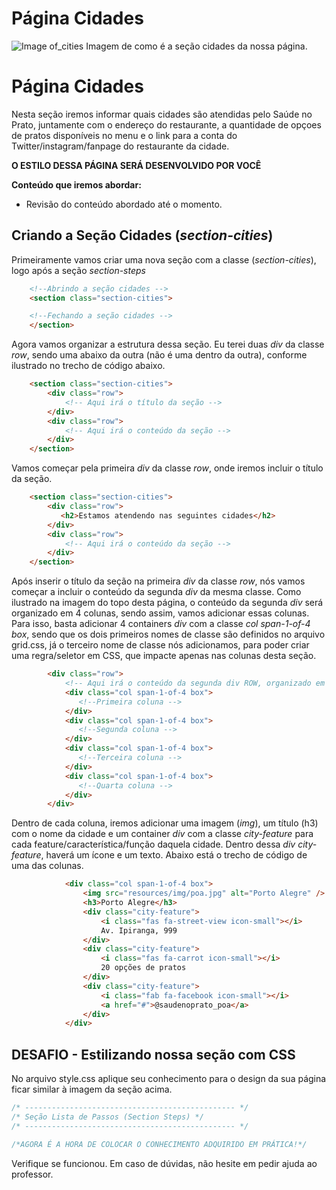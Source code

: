 # Página Cidades

![Image of_cities](/assets/cities.png)
Imagem de como é a seção cidades da nossa página.

# Página Cidades

Nesta seção iremos informar quais cidades são atendidas pelo Saúde no Prato, juntamente com o endereço do restaurante, a quantidade de opçoes de pratos disponíveis no menu e o link para a conta do Twitter/instagram/fanpage do restaurante da cidade.

**O ESTILO DESSA PÁGINA SERÁ DESENVOLVIDO POR VOCÊ**

**Conteúdo que iremos abordar:**

  - Revisão do conteúdo abordado até o momento.

## Criando a Seção Cidades (_section-cities_)

Primeiramente vamos criar uma nova seção com a classe (_section-cities_), logo após a seção _section-steps_ 

```html
    <!--Abrindo a seção cidades -->
    <section class="section-cities">

    <!--Fechando a seção cidades -->
    </section>
```

Agora vamos organizar a estrutura dessa seção. Eu terei duas _div_ da classe _row_, sendo uma abaixo da outra (não é uma dentro da outra), conforme ilustrado no trecho de código abaixo.

```html
    <section class="section-cities">
        <div class="row">
            <!-- Aqui irá o título da seção -->
        </div>
        <div class="row">
            <!-- Aqui irá o conteúdo da seção -->
        </div>
    </section>
```

Vamos começar pela primeira _div_ da classe _row_, onde iremos incluir o título da seção.

```html
    <section class="section-cities">
        <div class="row">
           <h2>Estamos atendendo nas seguintes cidades</h2>
        </div>
        <div class="row">
            <!-- Aqui irá o conteúdo da seção -->
        </div>
    </section>
```

Após inserir o título da seção na primeira _div_ da classe _row_, nós vamos começar a incluir o conteúdo da segunda _div_ da mesma classe. Como ilustrado na imagem do topo desta página, o conteúdo da segunda _div_ será organizado em 4 colunas, sendo assim, vamos adicionar essas colunas. Para isso, basta adicionar 4 containers _div_ com a classe _col_ _span-1-of-4_ _box_, sendo que os dois primeiros nomes de classe são definidos no arquivo grid.css, já o terceiro nome de classe nós adicionamos, para poder criar uma regra/seletor em CSS, que impacte apenas nas colunas desta seção.

```html
        <div class="row">
            <!-- Aqui irá o conteúdo da segunda div ROW, organizado em 4 colunas -->
            <div class="col span-1-of-4 box">
               <!--Primeira coluna -->
            </div>
            <div class="col span-1-of-4 box">
               <!--Segunda coluna -->
            </div>
            <div class="col span-1-of-4 box">
               <!--Terceira coluna -->
            </div>
            <div class="col span-1-of-4 box">
               <!--Quarta coluna -->
            </div>
        </div>
```


Dentro de cada coluna, iremos adicionar uma imagem (_img_), um título (h3) com o nome da cidade e um container _div_ com a classe _city-feature_ para cada feature/característica/função daquela cidade. Dentro dessa _div_ _city-feature_, haverá um ícone e um texto. Abaixo está o trecho de código de uma das colunas.

```html
            <div class="col span-1-of-4 box">
                <img src="resources/img/poa.jpg" alt="Porto Alegre" />
                <h3>Porto Alegre</h3>
                <div class="city-feature">
                    <i class="fas fa-street-view icon-small"></i>
                    Av. Ipiranga, 999
                </div>
                <div class="city-feature">
                    <i class="fas fa-carrot icon-small"></i>
                    20 opções de pratos
                </div>
                <div class="city-feature">
                    <i class="fab fa-facebook icon-small"></i>
                    <a href="#">@saudenoprato_poa</a>
                </div>
            </div>
```


## DESAFIO - Estilizando nossa seção com CSS

No arquivo style.css aplique seu conhecimento para o design da sua página ficar similar à imagem da seção acima.

```css
/* ----------------------------------------------- */
/* Seção Lista de Passos (Section Steps) */
/* ----------------------------------------------- */

/*AGORA É A HORA DE COLOCAR O CONHECIMENTO ADQUIRIDO EM PRÁTICA!*/
```

Verifique se funcionou. Em caso de dúvidas, não hesite em pedir ajuda ao professor.
